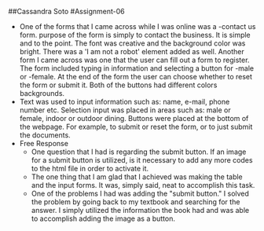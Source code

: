 ##Cassandra Soto
#Assignment-06
- One of the forms that I came across while I was online was a -contact us form.
purpose of the form is simply to contact the business. It is simple and to the
point. The font was creative and the background color was bright. There was a
'I am not a robot' element added as well. Another form I came across was one
that the user can fill out a form to register. The form included typing in
information and selecting a button for -male or -female. At the end of the form
the user can choose whether to reset the form or submit it. Both of the buttons
had different colors backgrounds.
- Text was used to input information such as: name, e-mail, phone number etc.
Selection input was placed in areas such as: male or female, indoor or outdoor
dining. Buttons were placed at the bottom of the webpage. For example, to submit
or reset the form, or to just submit the documents.
- Free Response
  - One question that I had is regarding the submit button. If an image for a
    submit button is utilized, is it necessary to add any more codes to the html
    file in order to activate it.
  - The one thing that I am glad that I achieved was making the table and the
    input forms. It was, simply said, neat to accomplish this task.
  - One of the problems I had was adding the "submit button." I solved the
    problem by going back to my textbook and searching for the answer. I simply
    utilized the information the book had and was able to accomplish adding the
    image as a button. 
